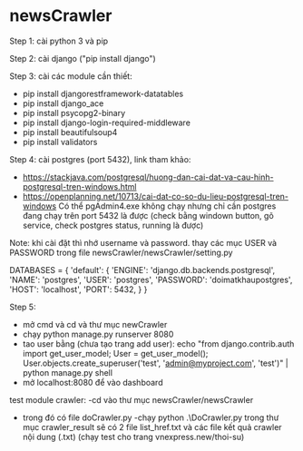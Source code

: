 # newsCrawler

Step 1: cài python 3 và pip

Step 2: cài django ("pip install django")

Step 3: cài các module cần thiết:
  - pip install djangorestframework-datatables
  - pip install django_ace
  - pip install psycopg2-binary
  - pip install django-login-required-middleware
  - pip install beautifulsoup4
  - pip install validators
  
Step 4: cài postgres (port 5432), link tham khảo:
- https://stackjava.com/postgresql/huong-dan-cai-dat-va-cau-hinh-postgresql-tren-windows.html
- https://openplanning.net/10713/cai-dat-co-so-du-lieu-postgresql-tren-windows
Có thể pgAdmin4.exe không chạy nhưng chỉ cần postgres đang chạy trên port 5432 là được (check bằng windown button, gõ service, check postgres status, running là được)

Note: khi cài đặt thì nhớ username và password. thay các mục USER và PASSWORD trong file newsCrawler/newsCrawler/setting.py

DATABASES = {
    'default': {
        'ENGINE': 'django.db.backends.postgresql',
        'NAME': 'postgres',
        'USER': 'postgres',
        'PASSWORD': 'doimatkhaupostgres',
        'HOST': 'localhost',
        'PORT': 5432,
    }
}


Step 5:
  - mở cmd và cd và thư mục newCrawler
  - chạy python manage.py runserver 8080
  - tao user bằng (chưa tạo trang add user): echo "from django.contrib.auth import get_user_model; User = get_user_model(); User.objects.create_superuser('test', 'admin@myproject.com', 'test')" 
| python manage.py shell
  - mở localhost:8080 để vào dashboard

test module crawler:
 -cd vào thư mục newsCrawler/newsCrawler
 - trong đó có file doCrawler.py
 -chạy python .\DoCrawler.py trong thư mục crawler_result sẽ có 2 file list_href.txt và các file kết quả crawler nội dung (.txt) (chạy test cho trang vnexpress.new/thoi-su)
